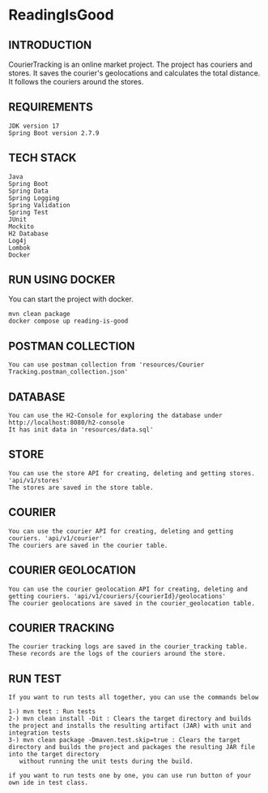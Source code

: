 # ReadingIsGood

## INTRODUCTION

CourierTracking is an online market project. The project has couriers and stores. It saves the courier's geolocations
and calculates the total distance. It follows the couriers around the stores.

## REQUIREMENTS

    JDK version 17
    Spring Boot version 2.7.9

## TECH STACK

    Java
    Spring Boot
    Spring Data
    Spring Logging
    Spring Validation
    Spring Test
    JUnit
    Mockito
    H2 Database
    Log4j
    Lombok
    Docker

## RUN USING DOCKER

You can start the project with docker.

    mvn clean package
    docker compose up reading-is-good

## POSTMAN COLLECTION

    You can use postman collection from 'resources/Courier Tracking.postman_collection.json'

## DATABASE

    You can use the H2-Console for exploring the database under http://localhost:8080/h2-console
    It has init data in 'resources/data.sql'

## STORE

    You can use the store API for creating, deleting and getting stores. 'api/v1/stores'
    The stores are saved in the store table.

## COURIER

    You can use the courier API for creating, deleting and getting couriers. 'api/v1/courier'
    The couriers are saved in the courier table.

## COURIER GEOLOCATION

    You can use the courier geolocation API for creating, deleting and getting couriers. 'api/v1/couriers/{courierId}/geolocations'
    The courier geolocations are saved in the courier_geolocation table.

## COURIER TRACKING

    The courier tracking logs are saved in the courier_tracking table. These records are the logs of the couriers around the store.

## RUN TEST

    If you want to run tests all together, you can use the commands below
    
    1-) mvn test : Run tests
    2-) mvn clean install -Dit : Clears the target directory and builds the project and installs the resulting artifact (JAR) with unit and integration tests
    3-) mvn clean package -Dmaven.test.skip=true : Clears the target directory and builds the project and packages the resulting JAR file into the target directory
       without running the unit tests during the build.
    
    if you want to run tests one by one, you can use run button of your own ide in test class. 
    
